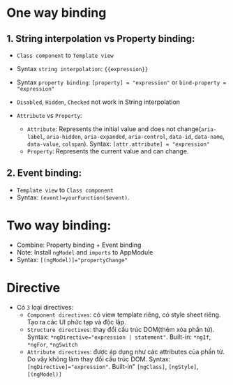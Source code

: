 # One way binding

## 1. String interpolation vs Property binding:

- `Class component` to `Template view`
- Syntax `string interpolation`: `{{expression}}`
- Syntax `property binding`: `[property] = "expression"` or `bind-property = "expression"`
- `Disabled`, `Hidden`, `Checked` not work in String interpolation

- `Attribute` vs `Property`:
  - `Attribute`: Represents the initial value and does not change(`aria-label`, `aria-hidden`, `aria-expanded`, `aria-control`, `data-id`, `data-name`, `data-value`, `colspan`). Syntax: `[attr.attribute] = "expression"`
  - `Property`: Represents the current value and can change.

## 2. Event binding:

- `Template view` to `Class component`
- Syntax: `(event)=yourFunction($event)`.

# Two way binding:

- Combine: Property binding + Event binding
- Note: Install `ngModel` and `imports` to AppModule
- Syntax: `[(ngModel)]="propertyChange"`

# Directive

- Có `3` loại directives:
  - `Component directives`: có view template riêng, có style sheet riêng. Tạo ra các UI phức tạp và độc lập.
  - `Structure directives`: thay đổi cấu trúc DOM(thêm xóa phần tử). Syntax: `*ngDirective="expression | statement"`. Built-in: `*ngIf`, `*ngFor`, `*ngSwitch`
  - `Attribute directives`: được áp dụng như các attributes của phần tử. Do vậy không làm thay đổi cấu trúc DOM. Syntax: `[ngDirective]="expression"`. Built-in" `[ngClass]`, `[ngStyle]`, `[(ngModel)]`
